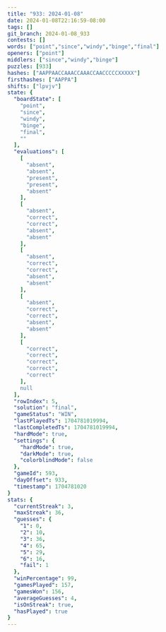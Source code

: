 ```yaml
---
title: "933: 2024-01-08"
date: 2024-01-08T22:16:59-08:00
tags: []
git_branch: 2024-01-08_933
contests: []
words: ["point","since","windy","binge","final"]
openers: ["point"]
middlers: ["since","windy","binge"]
puzzles: [933]
hashes: ["AAPPAACCAAACCAAACCAACCCCCXXXXX"]
firsthashes: ["AAPPA"]
shifts: ["lpvjv"]
state: {
  "boardState": [
    "point",
    "since",
    "windy",
    "binge",
    "final",
    ""
  ],
  "evaluations": [
    [
      "absent",
      "absent",
      "present",
      "present",
      "absent"
    ],
    [
      "absent",
      "correct",
      "correct",
      "absent",
      "absent"
    ],
    [
      "absent",
      "correct",
      "correct",
      "absent",
      "absent"
    ],
    [
      "absent",
      "correct",
      "correct",
      "absent",
      "absent"
    ],
    [
      "correct",
      "correct",
      "correct",
      "correct",
      "correct"
    ],
    null
  ],
  "rowIndex": 5,
  "solution": "final",
  "gameStatus": "WIN",
  "lastPlayedTs": 1704781019994,
  "lastCompletedTs": 1704781019994,
  "hardMode": true,
  "settings": {
    "hardMode": true,
    "darkMode": true,
    "colorblindMode": false
  },
  "gameId": 593,
  "dayOffset": 933,
  "timestamp": 1704781020
}
stats: {
  "currentStreak": 3,
  "maxStreak": 36,
  "guesses": {
    "1": 0,
    "2": 10,
    "3": 36,
    "4": 65,
    "5": 29,
    "6": 16,
    "fail": 1
  },
  "winPercentage": 99,
  "gamesPlayed": 157,
  "gamesWon": 156,
  "averageGuesses": 4,
  "isOnStreak": true,
  "hasPlayed": true
}
---
```

<!-- more -->
